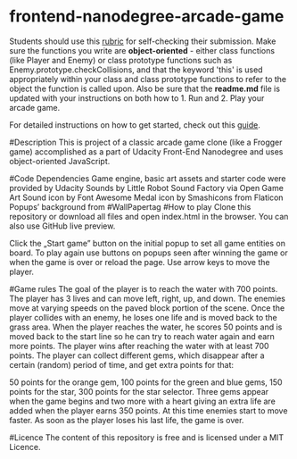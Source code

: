 frontend-nanodegree-arcade-game
===============================

Students should use this [rubric](https://review.udacity.com/#!/projects/2696458597/rubric) for self-checking their submission. Make sure the functions you write are **object-oriented** - either class functions (like Player and Enemy) or class prototype functions such as Enemy.prototype.checkCollisions, and that the keyword 'this' is used appropriately within your class and class prototype functions to refer to the object the function is called upon. Also be sure that the **readme.md** file is updated with your instructions on both how to 1. Run and 2. Play your arcade game.

For detailed instructions on how to get started, check out this [guide](https://docs.google.com/document/d/1v01aScPjSWCCWQLIpFqvg3-vXLH2e8_SZQKC8jNO0Dc/pub?embedded=true).


#Description
This is project of a classic arcade game clone (like a Frogger game) accomplished as a part of Udacity Front-End Nanodegree and uses object-oriented JavaScript.

#Code Dependencies
Game engine, basic art assets and starter code were provided by Udacity
Sounds by Little Robot Sound Factory via Open Game Art
Sound icon by Font Awesome
Medal icon by Smashicons from Flaticon
Popups’ background from #WallPapertag
#How to play
Clone this repository or download all files and open index.html in the browser. You can also use GitHub live preview.

Click the „Start game” button on the initial popup to set all game entities on board. To play again use buttons on popups seen after winning the game or when the game is over or reload the page. Use arrow keys to move the player.

#Game rules
The goal of the player is to reach the water with 700 points. The player has 3 lives and can move left, right, up, and down. The enemies move at varying speeds on the paved block portion of the scene. Once the player collides with an enemy, he loses one life and is moved back to the grass area. When the player reaches the water, he scores 50 points and is moved back to the start line so he can try to reach water again and earn more points. The player wins after reaching the water with at least 700 points. The player can collect different gems, which disappear after a certain (random) period of time, and get extra points for that:

50 points for the orange gem,
100 points for the green and blue gems,
150 points for the star,
300 points for the star selector.
Three gems appear when the game begins and two more with a heart giving an extra life are added when the player earns 350 points. At this time enemies start to move faster. As soon as the player loses his last life, the game is over.

#Licence
The content of this repository is free and is licensed under a MIT Licence.

